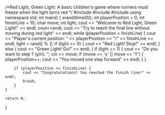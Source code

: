 /*Red Light, Green Light: A basic children's game where runners must freeze when the light turns red */
#include<iostream>
#include<cstdlib>
#include<ctime>
using namespace std;
int main() {
    srand(time(0));
    int playerPosition = 0;
    int finishLine = 10;
    char move;
    int light;
    cout << "Welcome to Red Light, Green Light!" << endl;
    cout<<endl;
    cout << "Try to reach the final line without moving during red light" << endl;
    while (playerPosition < finishLine) {
        cout << "Player's current position: " << playerPosition << "/" << finishLine << endl;
        light = rand() % 2;
        if (light == 0) {
            cout << "Red Light! Stop!" << endl;
        } else {
            cout << "Green Light! Go!" << endl;
        }
        if (light == 1) {
            cout << "Do you want to step ? (y/n): ";
            cin >> move;
            if (move == 'y' || move == 'Y') {
                playerPosition++;
                cout << "You moved one step forward" << endl;
            }
        }

        if (playerPosition >= finishLine) {
            cout << "Congratulations! You reached the finish line!" << endl;
            break;
        }
    }

    return 0;
}
